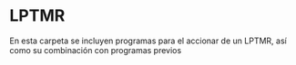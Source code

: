 # LPTMR
En esta carpeta se incluyen programas para el accionar de un LPTMR, así como su combinación con programas previos
